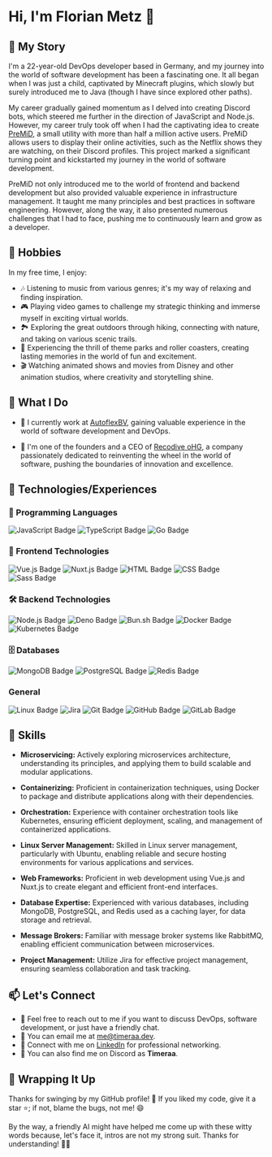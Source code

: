 # Hi, I'm Florian Metz 👋

## 📖 My Story

I'm a 22-year-old DevOps developer based in Germany, and my journey into the world of software development has been a fascinating one. It all began when I was just a child, captivated by Minecraft plugins, which slowly but surely introduced me to Java (though I have since explored other paths).

My career gradually gained momentum as I delved into creating Discord bots, which steered me further in the direction of JavaScript and Node.js. However, my career truly took off when I had the captivating idea to create [PreMiD](https://premid.app), a small utility with more than half a million active users. PreMiD allows users to display their online activities, such as the Netflix shows they are watching, on their Discord profiles. This project marked a significant turning point and kickstarted my journey in the world of software development.

PreMiD not only introduced me to the world of frontend and backend development but also provided valuable experience in infrastructure management. It taught me many principles and best practices in software engineering. However, along the way, it also presented numerous challenges that I had to face, pushing me to continuously learn and grow as a developer.

## 🌟 Hobbies

In my free time, I enjoy:

- 🎶 Listening to music from various genres; it's my way of relaxing and finding inspiration.
- 🎮 Playing video games to challenge my strategic thinking and immerse myself in exciting virtual worlds.
- 🏞️ Exploring the great outdoors through hiking, connecting with nature, and taking on various scenic trails.
- 🎢 Experiencing the thrill of theme parks and roller coasters, creating lasting memories in the world of fun and excitement.
- 🎬 Watching animated shows and movies from Disney and other animation studios, where creativity and storytelling shine.

## 🚀 What I Do

- 🔧 I currently work at [AutoflexBV](https://github.com/AutoflexBV), gaining valuable experience in the world of software development and DevOps.

- 💼 I'm one of the founders and a CEO of [Recodive oHG](https://recodive.com/), a company passionately dedicated to reinventing the wheel in the world of software, pushing the boundaries of innovation and excellence.

## 💼 Technologies/Experiences

### 🔧 Programming Languages

![JavaScript Badge](https://img.shields.io/badge/-JavaScript-F7DF1E?style=flat&logo=javascript&logoColor=black)
![TypeScript Badge](https://img.shields.io/badge/-TypeScript-007ACC?style=flat&logo=typescript&logoColor=white)
![Go Badge](https://img.shields.io/badge/-Go-00ADD8?style=flat&logo=go&logoColor=white)

### 🎨 Frontend Technologies

![Vue.js Badge](https://img.shields.io/badge/-Vue.js-4FC08D?style=flat&logo=vue.js&logoColor=white)
![Nuxt.js Badge](https://img.shields.io/badge/-Nuxt.js-00C58E?style=flat&logo=nuxt.js&logoColor=white)
![HTML Badge](https://img.shields.io/badge/-HTML-E34F26?style=flat&logo=html5&logoColor=white)
![CSS Badge](https://img.shields.io/badge/-CSS-1572B6?style=flat&logo=css3&logoColor=white)
![Sass Badge](https://img.shields.io/badge/-Sass-CC6699?style=flat&logo=sass&logoColor=white)

### 🛠️ Backend Technologies

![Node.js Badge](https://img.shields.io/badge/-Node.js-339933?style=flat&logo=node.js&logoColor=white)
![Deno Badge](https://img.shields.io/badge/-Deno-000000?style=flat&logo=deno&logoColor=white)
![Bun.sh Badge](https://img.shields.io/badge/-Bun-%23f7eeda?style=flat&logo=bun&logoColor=black)
![Docker Badge](https://img.shields.io/badge/-Docker-2496ED?style=flat&logo=docker&logoColor=white)
![Kubernetes Badge](https://img.shields.io/badge/-Kubernetes-326CE5?style=flat&logo=kubernetes&logoColor=white)

### 🗄️ Databases

![MongoDB Badge](https://img.shields.io/badge/-MongoDB-47A248?style=flat&logo=mongodb&logoColor=white)
![PostgreSQL Badge](https://img.shields.io/badge/-PostgreSQL-336791?style=flat&logo=postgresql&logoColor=white)
![Redis Badge](https://img.shields.io/badge/-Redis-DC382D?style=flat&logo=redis&logoColor=white)

### General

![Linux Badge](https://img.shields.io/badge/-Linux-FCC624?style=flat&logo=linux&logoColor=black)
![Jira](https://img.shields.io/badge/-Jira-0052CC?style=flat&logo=jira&logoColor=white)
![Git Badge](https://img.shields.io/badge/-Git-F05032?style=flat&logo=git&logoColor=white)
![GitHub Badge](https://img.shields.io/badge/-GitHub-181717?style=flat&logo=github&logoColor=white)
![GitLab Badge](https://img.shields.io/badge/-GitLab-FCA121?style=flat&logo=gitlab&logoColor=white)

## 💼 Skills

- **Microservicing:** Actively exploring microservices architecture, understanding its principles, and applying them to build scalable and modular applications.

- **Containerizing:** Proficient in containerization techniques, using Docker to package and distribute applications along with their dependencies.

- **Orchestration:** Experience with container orchestration tools like Kubernetes, ensuring efficient deployment, scaling, and management of containerized applications.

- **Linux Server Management:** Skilled in Linux server management, particularly with Ubuntu, enabling reliable and secure hosting environments for various applications and services.

- **Web Frameworks:** Proficient in web development using Vue.js and Nuxt.js to create elegant and efficient front-end interfaces.

- **Database Expertise:** Experienced with various databases, including MongoDB, PostgreSQL, and Redis used as a caching layer, for data storage and retrieval.

- **Message Brokers:** Familiar with message broker systems like RabbitMQ, enabling efficient communication between microservices.

- **Project Management:** Utilize Jira for effective project management, ensuring seamless collaboration and task tracking.

## 📫 Let's Connect

- 💬 Feel free to reach out to me if you want to discuss DevOps, software development, or just have a friendly chat.
- 📧 You can email me at [me@timeraa.dev](mailto:me@timeraa.dev).
- 🔗 Connect with me on [LinkedIn](https://www.linkedin.com/in/Timeraa) for professional networking.
- 💬 You can also find me on Discord as **Timeraa**.

## 🚀 Wrapping It Up

Thanks for swinging by my GitHub profile! 🚀 If you liked my code, give it a star ⭐️; if not, blame the bugs, not me! 😄

By the way, a friendly AI might have helped me come up with these witty words because, let's face it, intros are not my strong suit. Thanks for understanding! 🤖✨
